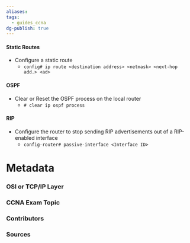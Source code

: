 ```yaml
---
aliases: 
tags:
  - guides_ccna
dg-publish: true
---
```

#### Static Routes
- Configure a static route
	- `config# ip route <destination address> <netmask> <next-hop add.> <ad>`

#### OSPF
- Clear or Reset the OSPF process on the local router
	- `# clear ip ospf process`


#### RIP
- Configure the router to stop sending RIP advertisements out of a RIP-enabled interface
	- `config-router# passive-interface <Interface ID>`




# Metadata
### OSI or TCP/IP Layer

### CCNA Exam Topic

### Contributors

### Sources
